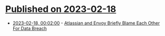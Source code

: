 # [Published on 2023-02-18](index.md)

* [2023-02-18, 00:02:00](https://it.slashdot.org/story/23/02/17/2156251/atlassian-and-envoy-briefly-blame-each-other-for-data-breach?utm_source=rss1.0mainlinkanon&utm_medium=feed) - [Atlassian and Envoy Briefly Blame Each Other For Data Breach](https://it.slashdot.org/story/23/02/17/2156251/atlassian-and-envoy-briefly-blame-each-other-for-data-breach?utm_source=rss1.0mainlinkanon&utm_medium=feed)

